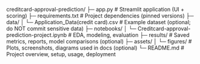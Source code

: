 creditcard-approval-prediction/
├─ app.py                               # Streamlit application (UI + scoring)
├─ requirements.txt                     # Project dependencies (pinned versions)
├─ data/
│  └─ Application_Data(credit card).csv # Example dataset (optional; do NOT commit sensitive data)
├─ notebooks/
│  └─ Creditcard-approval-prediction-project.ipynb  # EDA, modeling, evaluation
├─ results/                             # Saved metrics, reports, model comparisons (optional)
├─ assets/
│  └─ figures/                          # Plots, screenshots, diagrams used in docs (optional)
└─ README.md                            # Project overview, setup, usage, deployment
